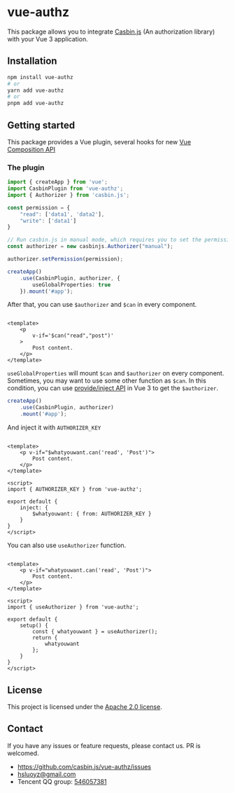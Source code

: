 # vue-authz

This package allows you to integrate [Casbin.js](https://github.com/casbin/casbin.js) (An authorization library) with
your Vue 3 application.

## Installation

```bash
npm install vue-authz
# or
yarn add vue-authz
# or
pnpm add vue-authz
```

## Getting started

This package provides a Vue plugin, several hooks for
new [Vue Composition API](https://v3.vuejs.org/guide/composition-api-introduction.html)

### The plugin

```typescript
import { createApp } from 'vue';
import CasbinPlugin from 'vue-authz';
import { Authorizer } from 'casbin.js';

const permission = {
    "read": ['data1', 'data2'],
    "write": ['data1']
}

// Run casbin.js in manual mode, which requires you to set the permission manually.
const authorizer = new casbinjs.Authorizer("manual");

authorizer.setPermission(permission);

createApp()
    .use(CasbinPlugin, authorizer, {
        useGlobalProperties: true
    }).mount('#app');
```

After that, you can use `$authorizer` and `$can` in every component.

```vue

<template>
    <p
        v-if='$can("read","post")'
    >
        Post content.
    </p>
</template>
```

`useGlobalProperties` will mount `$can` and `$authorizer` on every component. Sometimes, you may want to use some other
function as `$can`. In this condition, you can
use [provide/inject API](https://v3.vuejs.org/guide/component-provide-inject.html) in Vue 3 to get the `$authorizer`.

```typescript
createApp()
    .use(CasbinPlugin, authorizer)
    .mount('#app');
```

And inject it with `AUTHORIZER_KEY`

```vue

<template>
    <p v-if="$whatyouwant.can('read', 'Post')">
        Post content.
    </p>
</template>

<script>
import { AUTHORIZER_KEY } from 'vue-authz';

export default {
    inject: {
        $whatyouwant: { from: AUTHORIZER_KEY }
    }
}
</script>
```

You can also use `useAuthorizer` function.

```vue

<template>
    <p v-if="whatyouwant.can('read', 'Post')">
        Post content.
    </p>
</template>

<script>
import { useAuthorizer } from 'vue-authz';

export default {
    setup() {
        const { whatyouwant } = useAuthorizer();
        return {
            whatyouwant
        };
    }
}
</script>
```

## License

This project is licensed under the [Apache 2.0 license](LICENSE).

## Contact

If you have any issues or feature requests, please contact us. PR is welcomed.

- https://github.com/casbin.js/vue-authz/issues
- hsluoyz@gmail.com
- Tencent QQ group: [546057381](//shang.qq.com/wpa/qunwpa?idkey=8ac8b91fc97ace3d383d0035f7aa06f7d670fd8e8d4837347354a31c18fac885)
